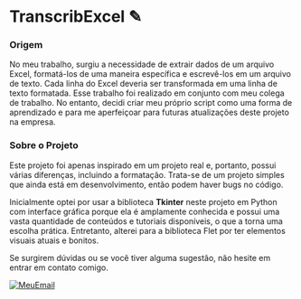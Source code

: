 
# TranscribExcel ✎

### Origem
    
No meu trabalho, surgiu a necessidade de extrair dados de um arquivo Excel, formatá-los de uma maneira específica e escrevê-los em um arquivo de texto. Cada linha do Excel deveria ser transformada em uma linha de texto formatada. Esse trabalho foi realizado em conjunto com meu colega de trabalho. No entanto, decidi criar meu próprio script como uma forma de aprendizado e para me aperfeiçoar para futuras atualizações deste projeto na empresa.

### Sobre o Projeto

Este projeto foi apenas inspirado em um projeto real e, portanto, possui várias diferenças, incluindo a formatação. Trata-se de um projeto simples que ainda está em desenvolvimento, então podem haver bugs no código.

Inicialmente optei por usar a biblioteca **Tkinter** neste projeto em Python com interface gráfica porque ela é amplamente conhecida e possui uma vasta quantidade de conteúdos e tutoriais disponíveis, o que a torna uma escolha prática.  Entretanto, alterei para a biblioteca Flet por ter elementos visuais atuais e bonitos. 

Se surgirem dúvidas ou se você tiver alguma sugestão, não hesite em entrar em contato comigo. 

[![MeuEmail](https://img.shields.io/badge/Email-Green?style=for-the-badge&logoColor=white)](mailto:vitoriagabriely.desenvolvedora@gmail.com)

